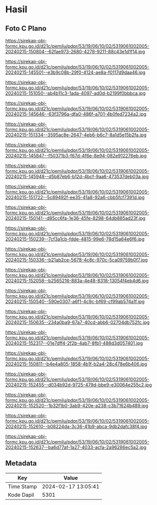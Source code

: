 # Hasil

## Foto C Plano

https://sirekap-obj-formc.kpu.go.id/d21c/pemilu/pdpr/53/19/06/10/02/5319061002005-20240215-150804--62fae973-2680-4278-9211-88c43e1d1f14.jpg

https://sirekap-obj-formc.kpu.go.id/d21c/pemilu/pdpr/53/19/06/10/02/5319061002005-20240215-145501--e3b9c08b-29f0-4124-ae8a-f0117d9daa46.jpg

https://sirekap-obj-formc.kpu.go.id/d21c/pemilu/pdpr/53/19/06/10/02/5319061002005-20240215-151050--ab4b11c3-1ada-4097-ad0d-b2199f0bbbca.jpg

https://sirekap-obj-formc.kpu.go.id/d21c/pemilu/pdpr/53/19/06/10/02/5319061002005-20240215-145646--63f3796a-dfa0-486f-a701-4b0fed7234a2.jpg

https://sirekap-obj-formc.kpu.go.id/d21c/pemilu/pdpr/53/19/06/10/02/5319061002005-20240215-151334--3595ac8e-2647-4eb6-b6c7-8a1d5e15b2fa.jpg

https://sirekap-obj-formc.kpu.go.id/d21c/pemilu/pdpr/53/19/06/10/02/5319061002005-20240215-145847--f50371b3-f67d-4f6e-8e94-082e912276eb.jpg

https://sirekap-obj-formc.kpu.go.id/d21c/pemilu/pdpr/53/19/06/10/02/5319061002005-20240215-145948--d5b87eb6-b12d-4bcf-9aa6-473537deb03a.jpg

https://sirekap-obj-formc.kpu.go.id/d21c/pemilu/pdpr/53/19/06/10/02/5319061002005-20240215-151722--5c89492f-ee35-41a8-92a6-cbb5fcf7391d.jpg

https://sirekap-obj-formc.kpu.go.id/d21c/pemilu/pdpr/53/19/06/10/02/5319061002005-20240215-150141--d85cc6fa-1e36-45fe-8298-64db885ad23f.jpg

https://sirekap-obj-formc.kpu.go.id/d21c/pemilu/pdpr/53/19/06/10/02/5319061002005-20240215-150239--7cf3a1cb-fdde-4815-99e6-78d15a64e6f6.jpg

https://sirekap-obj-formc.kpu.go.id/d21c/pemilu/pdpr/53/19/06/10/02/5319061002005-20240215-150336--b21ab2ce-5678-4c8c-970c-5ca09759b0f7.jpg

https://sirekap-obj-formc.kpu.go.id/d21c/pemilu/pdpr/53/19/06/10/02/5319061002005-20240215-152058--b2565216-883a-4e48-8318-13054f4eb4d6.jpg

https://sirekap-obj-formc.kpu.go.id/d21c/pemilu/pdpr/53/19/06/10/02/5319061002005-20240215-150540--590e0307-a6f1-4c9c-bf69-cf99ab574a1f.jpg

https://sirekap-obj-formc.kpu.go.id/d21c/pemilu/pdpr/53/19/06/10/02/5319061002005-20240215-150635--234a0ba9-67a7-40cd-abb6-02704db752fc.jpg

https://sirekap-obj-formc.kpu.go.id/d21c/pemilu/pdpr/53/19/06/10/02/5319061002005-20240215-152317--01e7dff4-2f2b-4ab7-8fb1-488d3d057401.jpg

https://sirekap-obj-formc.kpu.go.id/d21c/pemilu/pdpr/53/19/06/10/02/5319061002005-20240215-150811--b4e4a805-1858-4b1f-b2a4-28c478e6b406.jpg

https://sirekap-obj-formc.kpu.go.id/d21c/pemilu/pdpr/53/19/06/10/02/5319061002005-20240215-152455--d034b92d-9725-479d-bbe9-e30064e255c2.jpg

https://sirekap-obj-formc.kpu.go.id/d21c/pemilu/pdpr/53/19/06/10/02/5319061002005-20240215-152520--1b32f1b0-3ab9-420e-a238-c3b71624b489.jpg

https://sirekap-obj-formc.kpu.go.id/d21c/pemilu/pdpr/53/19/06/10/02/5319061002005-20240215-152610--b08224da-3c36-41b9-abca-9db2dafc38f4.jpg

https://sirekap-obj-formc.kpu.go.id/d21c/pemilu/pdpr/53/19/06/10/02/5319061002005-20240215-152637--ba6d77af-1a27-4033-acfa-2a96286ec5a2.jpg


## Metadata

| Key        | Value               |
| ---------- | ------------------- |
| Time Stamp | 2024-02-17 13:05:41 |
| Kode Dapil | 5301                |



